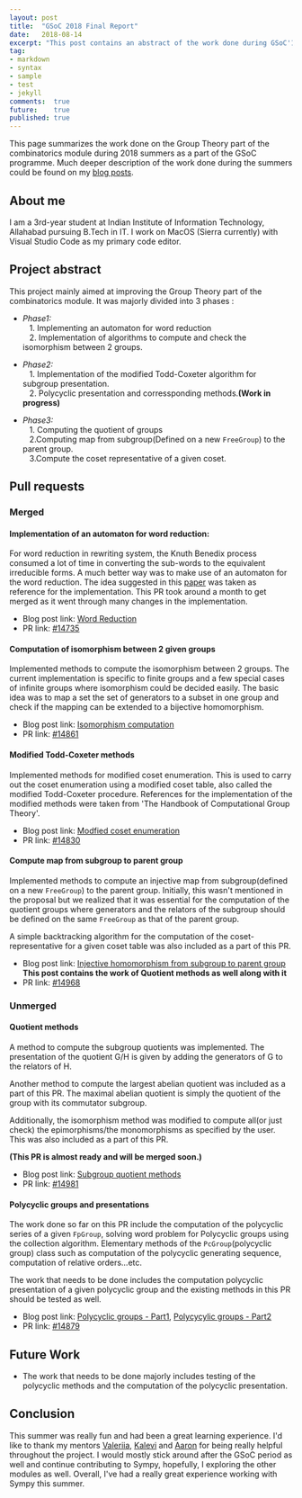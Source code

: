 ```yaml
---
layout: post
title:  "GSoC 2018 Final Report"
date:   2018-08-14
excerpt: "This post contains an abstract of the work done during GSoC'18"
tag:
- markdown 
- syntax
- sample
- test
- jekyll
comments:  true
future:    true
published: true
---
```


This page summarizes the work done on the Group Theory part of the combinatorics module during 2018 summers as a part of the GSoC programme. Much deeper description of the work done during the summers could be found on my [blog posts](https://ravicharann.github.io/blog/posts/).

## About me

I am a 3rd-year student at Indian Institute of Information Technology, Allahabad pursuing B.Tech in IT. I work on MacOS (Sierra currently) with Visual Studio Code as my primary code editor. 

## Project abstract

This project mainly aimed at improving the Group Theory part of the combinatorics module. It was majorly divided into 3 phases : 

* *Phase1:* <br>
&nbsp;&nbsp;&nbsp;1. Implementing an automaton for word reduction <br>
&nbsp;&nbsp;&nbsp;2. Implementation of algorithms to compute and check the isomorphism between 2 groups. 

* *Phase2:* <br>
&nbsp;&nbsp;&nbsp;1. Implementation of the modified Todd-Coxeter algorithm for subgroup presentation.<br>
&nbsp;&nbsp;&nbsp;2. Polycyclic presentation and corressponding methods.**(Work in progress)**

* *Phase3:* <br>
&nbsp;&nbsp;&nbsp;1. Computing the quotient of groups<br>
&nbsp;&nbsp;&nbsp;2.Computing map from subgroup(Defined on a new `FreeGroup`) to the parent group.<br>
&nbsp;&nbsp;&nbsp;3.Compute the coset representative of a given coset.

## Pull requests 

### Merged
#### Implementation of an automaton for word reduction:

For word reduction in rewriting system, the Knuth Benedix process consumed a lot of time in converting the sub-words to the equivalent irreducible forms. A much better way was to make use of an automaton for the word reduction. The idea suggested in this [paper](https://www.sciencedirect.com/science/article/pii/S0747717108800934) was taken as reference for the implementation. This PR took around a month to get merged as it went through many changes in the implementation. <br>
* Blog post link: [Word Reduction](https://ravicharann.github.io/blog//Word-Reduction/)<br>
* PR link: [#14735](https://github.com/sympy/sympy/pull/14735)

#### Computation of isomorphism between 2 given groups

Implemented methods to compute the isomorphism between 2 groups. The current implementation is specific to finite groups and a few special cases of infinite groups where isomorphism could be decided easily. The basic idea was to map a set the set of generators to a subset in one group and check if the mapping can be extended to a bijective homomorphism.

* Blog post link: [Isomorphism computation](https://ravicharann.github.io/blog//Isomorphism/)
* PR link: [#14861](https://github.com/sympy/sympy/pull/14861)

#### Modified Todd-Coxeter methods

Implemented methods for modified coset enumeration. This is used to carry out the coset enumeration using a modified coset table, also called the modified Todd-Coxeter procedure. References for the implementation of the modified methods were taken from 'The Handbook of Computational Group Theory'. 

* Blog post link: [Modfied coset enumeration](https://ravicharann.github.io/blog//modif-todd-coxeter/)
* PR link: [#14830](https://github.com/sympy/sympy/pull/14830)

#### Compute map from subgroup to parent group

Implemented methods to compute an injective map from subgroup(defined on a new `FreeGroup`) to the parent group. Initially, this wasn't mentioned in the proposal but we realized that it was essential for the computation of the quotient groups where generators and the relators of the subgroup should be defined on the same `FreeGroup` as that of the parent group. 

A simple backtracking algorithm for the computation of the coset-representative for a given coset table was also included as a part of this PR.

* Blog post link: [Injective homomorphism from subgroup to parent group](https://ravicharann.github.io/blog//misc/) **This post contains the work of Quotient methods as well along with it**
* PR link: [#14968](https://github.com/sympy/sympy/pull/14968)

### Unmerged 

#### Quotient methods

A method to compute the subgroup quotients was implemented. The presentation of the quotient G/H is given by adding the generators of G to the relators of H.

Another method to compute the largest abelian quotient was included as a part of this PR. The maximal abelian quotient is simply the quotient of the group with its commutator subgroup.

Additionally, the isomorphism method was modified to compute all(or just check) the epimorphisms/the monomorphisms as specified by the user. This was also included as a part of this PR.

**(This PR is almost ready and will be merged soon.)**

* Blog post link: [Subgroup quotient methods](https://ravicharann.github.io/blog//misc/)
* PR link: [#14981](https://github.com/sympy/sympy/pull/14981)


#### Polycyclic groups and presentations

The work done so far on this PR include the computation of the polycyclic series of a given `FpGroup`, solving word problem for Polycyclic groups using the collection algorithm. Elementary methods of the `PcGroup`(polycyclic group) class such as computation of the polycyclic generating sequence, computation of relative orders...etc.

The work that needs to be done includes the computation polycyclic presentation of a given polycyclic group and the existing methods in this PR should be tested as well.

* Blog post link: [Polycyclic groups - Part1](https://ravicharann.github.io/blog//polycylic-groups-part1/), [Polycycylic groups - Part2](https://ravicharann.github.io/blog//misc/)
* PR link: [#14879](https://github.com/sympy/sympy/pull/14879)

## Future Work

* The work that needs to be done majorly includes testing of the polycyclic methods and the computation of the polycyclic presentation.


## Conclusion

This summer was really fun and had been a great learning experience. I'd like to thank my mentors [Valeriia](https://github.com/valglad), [Kalevi](https://github.com/jksuon) and [Aaron](https://github.com/asmeurer) for being really helpful throughout the project. I would mostly stick around after the GSoC period as well and continue contributing to Sympy, hopefully, I exploring the other modules as well. Overall, I've had a really great experience working with Sympy this summer.
